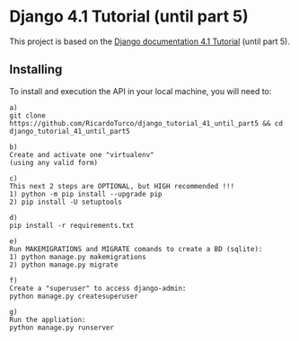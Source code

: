 # Django 4.1 Tutorial (until part 5)
This project is based on the [Django documentation 4.1 Tutorial](https://docs.djangoproject.com/en/4.1/intro/tutorial01/) (until part 5).

## Installing

To install and execution the API in your local machine, you will need to:

```
a)
git clone https://github.com/RicardoTurco/django_tutorial_41_until_part5 && cd django_tutorial_41_until_part5

b)
Create and activate one "virtualenv"
(using any valid form) 

c)
This next 2 steps are OPTIONAL, but HIGH recommended !!!
1) python -m pip install --upgrade pip
2) pip install -U setuptools

d)
pip install -r requirements.txt

e)
Run MAKEMIGRATIONS and MIGRATE comands to create a BD (sqlite):
1) python manage.py makemigrations
2) python manage.py migrate

f)
Create a "superuser" to access django-admin:
python manage.py createsuperuser

g)
Run the appliation:
python manage.py runserver
```

